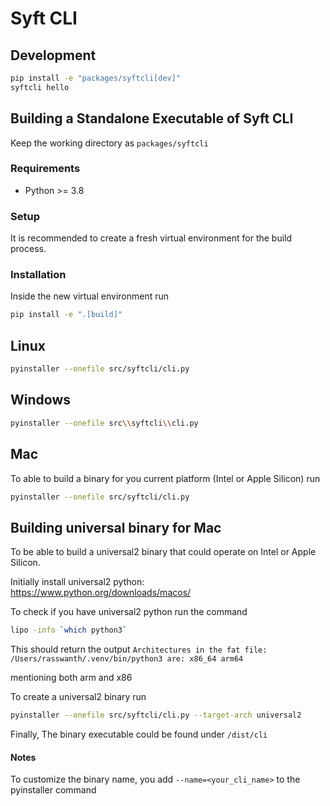 # Syft CLI

## Development

```sh
pip install -e "packages/syftcli[dev]"
syftcli hello
```

## Building a Standalone Executable of Syft CLI

Keep the working directory as `packages/syftcli`

### Requirements

- Python >= 3.8

### Setup

It is recommended to create a fresh virtual environment for the build process.

### Installation

Inside the new virtual environment run

```sh
pip install -e ".[build]"
```

## Linux

```sh
pyinstaller --onefile src/syftcli/cli.py
```

## Windows

```sh
pyinstaller --onefile src\\syftcli\\cli.py
```

## Mac

To able to build a binary for you current platform (Intel or Apple Silicon) run

```sh
pyinstaller --onefile src/syftcli/cli.py
```

## Building universal binary for Mac

To be able to build a universal2 binary that could operate on Intel or Apple Silicon.

Initially install universal2 python: https://www.python.org/downloads/macos/

To check if you have universal2 python run the command

```sh
lipo -info `which python3`
```

This should return the output
`Architectures in the fat file: /Users/rasswanth/.venv/bin/python3 are: x86_64 arm64`

mentioning both arm and x86

To create a universal2 binary run

```sh
pyinstaller --onefile src/syftcli/cli.py --target-arch universal2
```

Finally, The binary executable could be found under
`/dist/cli`

#### Notes

To customize the binary name, you add `--name=<your_cli_name>` to the pyinstaller command
